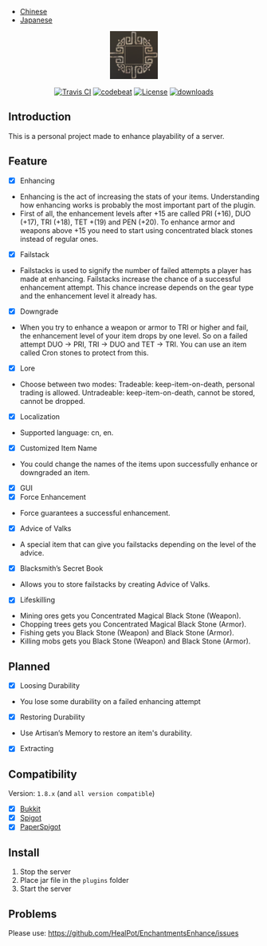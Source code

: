 - [Chinese](README-zh.md)
- [Japanese](README-ja.md)

<p align="center">
<img src=".images/logo.jpg" alt="EnchantmentsEnhance" />
</p>

<p align="center">
<a href="https://travis-ci.org/HealPot/EnchantmentsEnhance"><img src="https://travis-ci.org/HealPot/EnchantmentsEnhance.svg?branch=master" alt="Travis CI" /></a>
<a href="https://codebeat.co/projects/github-com-healpot-enchantmentsenhance-master"><img alt="codebeat" src="https://codebeat.co/badges/232c61d3-9e01-4266-bfa9-d1dcc25dceda" /></a>
<a href="http://www.gnu.org/licenses/gpl-3.0"><img src="https://badges.frapsoft.com/os/gpl/gpl.svg?v=102" alt="License" /></a>
<a href="https://github.com/HealPot/EnchantmentsEnhance/releases"><img src="https://img.shields.io/github/downloads/HealPot/EnchantmentsEnhance/total.svg" alt="downloads" /></a>
</p>

## Introduction
This is a personal project made to enhance playability of a server.

## Feature
- [x] Enhancing
- Enhancing is the act of increasing the stats of your items. Understanding how enhancing works is probably the most important part of the plugin.
- First of all, the enhancement levels after +15 are called PRI (+16), DUO (+17), TRI (+18), TET +(19) and PEN (+20). To enhance armor and weapons above +15 you need to start using concentrated black stones instead of regular ones.
- [x] Failstack
- Failstacks is used to signify the number of failed attempts a player has made at enhancing. Failstacks increase the chance of a successful enhancement attempt. This chance increase depends on the gear type and the enhancement level it already has.
- [x] Downgrade
- When you try to enhance a weapon or armor to TRI or higher and fail, the enhancement level of your item drops by one level. So on a failed attempt DUO -> PRI, TRI -> DUO and TET -> TRI. You can use an item called Cron stones to protect from this.
- [x] Lore
- Choose between two modes:
Tradeable: keep-item-on-death, personal trading is allowed.
Untradeable: keep-item-on-death, cannot be stored, cannot be dropped.
- [x] Localization
- Supported language: cn, en.
- [x] Customized Item Name
- You could change the names of the items upon successfully enhance or downgraded an item.
- [x] GUI
- [x] Force Enhancement
- Force guarantees a successful enhancement.
- [x] Advice of Valks
- A special item that can give you failstacks depending on the level of the advice. 
- [x] Blacksmith’s Secret Book
- Allows you to store failstacks by creating Advice of Valks. 
- [x] Lifeskilling
- Mining ores gets you Concentrated Magical Black Stone (Weapon).
- Chopping trees gets you Concentrated Magical Black Stone (Armor).
- Fishing gets you Black Stone (Weapon) and Black Stone (Armor).
- Killing mobs gets you Black Stone (Weapon) and Black Stone (Armor).
## Planned
- [x] Loosing Durability
- You lose some durability on a failed enhancing attempt
- [x] Restoring Durability
- Use Artisan’s Memory to restore an item's durability.
- [x] Extracting

## Compatibility
Version: `1.8.x` (and `all version compatible`)
- [x] [Bukkit](https://bukkit.org)
- [x] [Spigot](https://spigotmc.org)
- [x] [PaperSpigot](https://ci.destroystokyo.com/view/All/job/PaperSpigot/)

## Install
1. Stop the server
2. Place jar file in the `plugins` folder
3. Start the server

## Problems
Please use: https://github.com/HealPot/EnchantmentsEnhance/issues
